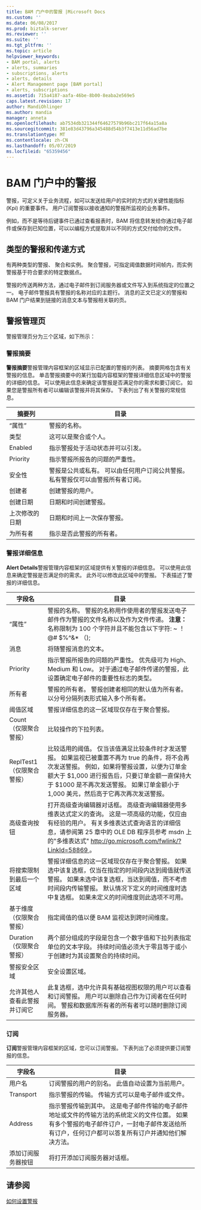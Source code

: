 ```yaml
---
title: BAM 门户中的警报 |Microsoft Docs
ms.custom: ''
ms.date: 06/08/2017
ms.prod: biztalk-server
ms.reviewer: ''
ms.suite: ''
ms.tgt_pltfrm: ''
ms.topic: article
helpviewer_keywords:
- BAM portal, alerts
- alerts, summaries
- subscriptions, alerts
- alerts, details
- Alert Management page [BAM portal]
- alerts, subscriptions
ms.assetid: 715a4187-aafa-46be-8b00-8eaba2e569e5
caps.latest.revision: 17
author: MandiOhlinger
ms.author: mandia
manager: anneta
ms.openlocfilehash: ab7534db321344f64627579b96bc217f64a15a8a
ms.sourcegitcommit: 381e83d43796a345488d54b3f7413e11d56ad7be
ms.translationtype: MT
ms.contentlocale: zh-CN
ms.lasthandoff: 05/07/2019
ms.locfileid: "65359456"
---
```

# <a name="alerts-in-the-bam-portal"></a>BAM 门户中的警报
警报，可定义关于业务流程，如可以发送给用户的实时的方式的关键性能指标 (Kpi) 的重要事件。 用户订阅警报以接收通知的警报所监视的业务事件。  
  
 例如，而不是等待后键事件已通过查看报表时，BAM 将信息转发给你通过电子邮件或保存到已知位置，可以以编程方式提取并以不同的方式交付给你的文件。  
  
## <a name="types-of-alerts-and-how-they-are-delivered"></a>类型的警报和传递方式  
 有两种类型的警报、 聚合和实例。 聚合警报，可指定阈值数据时间帧内，而实例警报基于符合要求的特定数据点。  
  
 警报的传送两种方法，通过电子邮件到订阅服务器或文件写入到系统指定的位置之一。 电子邮件警报具有警报的名称对应的主题行。 消息的正文已定义的警报和 BAM 门户结果到链接的消息文本与警报相关联的页。  
  
## <a name="the-alert-management-page"></a>警报管理页  
 警报管理页分为三个区域，如下所示：  
  
### <a name="alert-summary"></a>警报摘要  
 **警报摘要**警报管理内容框架的区域显示已配置的警报的列表。 摘要网格包含有关警报的信息。 单击警报摘要中的某行加载内容框架的警报详细信息区域中的警报的详细的信息。 可以使用此信息来确定该警报是否满足你的需求和要订阅它。  如果您是警报所有者可以编辑该警报并将其保存。 下表列出了有关警报的常规信息。  
  
|摘要列|目录|  
|--------------------|--------------|  
|“属性”|警报的名称。|  
|类型|这可以是聚合或个人。|  
|Enabled|指示警报处于活动状态并可以引发。|  
|Priority|指示警报所报告的问题的严重性。|  
|安全性|警报是公共或私有。 可以由任何用户订阅公共警报。 私有警报仅可以由警报所有者订阅。|  
|创建者|创建警报的用户。|  
|创建日期|日期和时间创建警报。|  
|上次修改的日期|日期和时间上一次保存警报。|  
|为所有者|指示是否此警报的所有者。|  
  
### <a name="alert-details"></a>警报详细信息  
 **Alert Details**警报管理内容框架的区域提供有关警报的详细信息。 可以使用此信息来确定警报是否满足你的需求。 此外可以修改此区域中的警报。 下表描述了警报的详细信息。  
  
|字段名|目录|  
|----------------|--------------|  
|“属性”|警报的名称。 警报的名称用作使用者的警报发送电子邮件作为警报的文件名称以及作为文件传递。 **注意：** 名称限制为 100 个字符并且不能包含以下字符: ~ ！ @# $%^&amp;* （);|  
|消息|将随警报消息的文本。|  
|Priority|指示警报所报告的问题的严重性。 优先级可为 High、 Medium 和 Low。 对于通过电子邮件传递的警报，此设置确定电子邮件的重要性标志的类型。|  
|所有者|警报的所有者。 警报创建者相同的默认值为所有者。 以分号分隔列表形式输入多个所有者。|  
|阈值区域|警报详细信息的这一区域现仅存在于聚合警报。|  
|Count<br />（仅限聚合警报）|比较操作的下拉列表。|  
|ReplTest1<br />（仅限聚合警报）|比较适用的阈值。 仅当该值满足比较条件时才发送警报。 如果监视已被重置不再为 true 的条件，将不会再次发送警报。 例如，如果将警报设置，以便为订单金额大于 $1,000 进行报告后，只要订单金额一直保持大于 $1000 是不再次发送警报。 如果订单金额小于 1,000 美元，然后高于它再次再次发送警报。|  
|高级查询按钮|打开高级查询编辑器对话框。 高级查询编辑器使用多维表达式定义的查询。 这是一项高级的功能，仅应由有经验的用户。 有关多维表达式查询语言的详细信息，请参阅第 25 章中的 OLE DB 程序员参考 msdn 上的"多维表达式" [ http://go.microsoft.com/fwlink/?LinkId=58869 ](http://go.microsoft.com/fwlink/?LinkId=58869)。|  
|将搜索限制到最后一个区域|警报详细信息的这一区域现仅存在于聚合警报。 如果选中该复选框，仅当在指定的时间段内达到阈值就传送警报。 如果未选中该复选框，当达到阈值，而不考虑时间段内传输警报。 默认情况下定义的时间维度时选中复选框。 如果未定义的时间维度则此选项不可用。|  
|基于维度<br />（仅限聚合警报）|指定阈值的值以便 BAM 监视达到跨时间维度。|  
|Duration<br />（仅限聚合警报）|两个部分组成的字段是包含一个数字值和下拉列表指定单位的文本字段。 持续时间值必须大于零且等于或小于创建时为其设置聚合的持续时间。|  
|警报安全区域|安全设置区域。|  
|允许其他人查看此警报并订阅它|此复选框，选中允许具有基础视图权限的用户可以查看和订阅警报。 用户可以删除自己作为订阅者在任何时间。 警报和数据库所有者的所有者可以随时删除订阅服务器。|  
  
### <a name="subscriptions"></a>订阅  
 **订阅**警报管理内容框架的区域，您可以订阅警报。 下表列出了必须提供要订阅警报的信息。  
  
|字段名|目录|  
|----------------|--------------|  
|用户名|订阅警报的用户的别名。 此值自动设置为当前用户。|  
|Transport|指示警报的传输。 传输方式可以是电子邮件或文件。|  
|Address|指示警报传输到其中。 这是电子邮件传输的电子邮件地址或文件的传输方法的系统定义的文件位置。 如果有多个警报的电子邮件订户，一封电子邮件发送给所有订户，任何订户都可以答复所有订户并通知他们解决方法。|  
|添加订阅服务器按钮|将打开添加订阅服务器对话框。|  
  
## <a name="see-also"></a>请参阅  
 [如何设置警报](../core/how-to-set-an-alert.md)